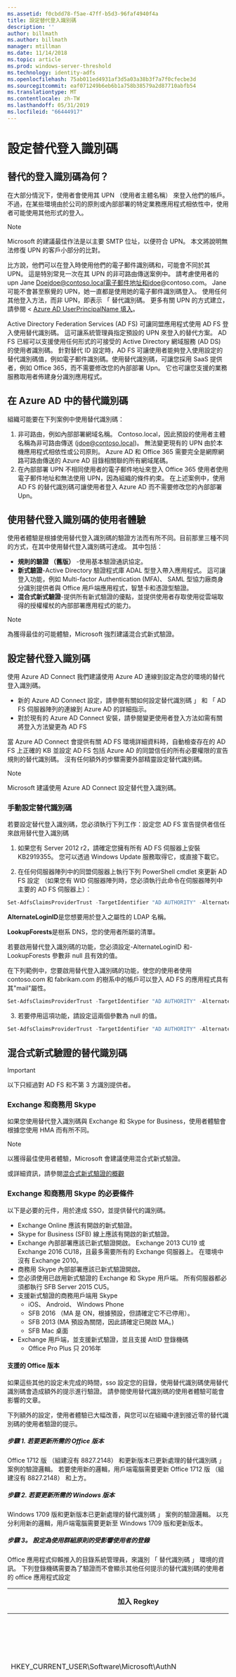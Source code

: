 ```yaml
---
ms.assetid: f0cbdd78-f5ae-47ff-b5d3-96faf4940f4a
title: 設定替代登入識別碼
description: ''
author: billmath
ms.author: billmath
manager: mtillman
ms.date: 11/14/2018
ms.topic: article
ms.prod: windows-server-threshold
ms.technology: identity-adfs
ms.openlocfilehash: 75ab011ed4931af3d5a03a38b3f7a7f0cfecbe3d
ms.sourcegitcommit: eaf071249b6eb6b1a758b38579a2d87710abfb54
ms.translationtype: MT
ms.contentlocale: zh-TW
ms.lasthandoff: 05/31/2019
ms.locfileid: "66444917"
---
```

# <a name="configuring-alternate-login-id"></a>設定替代登入識別碼


## <a name="what-is-alternate-login-id"></a>替代的登入識別碼為何？
在大部分情況下，使用者會使用其 UPN （使用者主體名稱） 來登入他們的帳戶。 不過，在某些環境由於公司的原則或內部部署的特定業務應用程式相依性中，使用者可能使用其他形式的登入。 

>[!NOTE]
>Microsoft 的建議最佳作法是以主要 SMTP 位址，以便符合 UPN。 本文將說明無法修復 UPN 的客戶小部分的比對。

比方說，他們可以在登入時使用他們的電子郵件識別碼和，可能會不同於其 UPN。 這是特別常見一次在其 UPN 的非可路由傳送案例中。 請考慮使用者的 upn Jane Doejdoe@contoso.local電子郵件地址和jdoe@contoso.com。 Jane 可能不會甚至察覺的 UPN，她一直都是使用她的電子郵件識別碼登入。 使用任何其他登入方法，而非 UPN，即表示 「 替代識別碼。 更多有關 UPN 的方式建立，請參閱 < [Azure AD UserPrincipalName 填入](https://docs.microsoft.com/azure/active-directory/connect/active-directory-aadconnect-userprincipalname)。

Active Directory Federation Services (AD FS) 可讓同盟應用程式使用 AD FS 登入使用替代識別碼。 這可讓系統管理員指定預設的 UPN 來登入的替代方案。 AD FS 已經可以支援使用任何形式的可接受的 Active Directory 網域服務 (AD DS) 的使用者識別碼。 針對替代 ID 設定時，AD FS 可讓使用者能夠登入使用設定的替代識別碼值，例如電子郵件識別碼。使用替代識別碼，可讓您採用 SaaS 提供者，例如 Office 365，而不需要修改您的內部部署 Upn。 它也可讓您支援的業務服務取用者佈建身分識別應用程式。

## <a name="alternate-id-in-azure-ad"></a>在 Azure AD 中的替代識別碼
組織可能要在下列案例中使用替代識別碼：
1. 非可路由，例如內部部署網域名稱。 Contoso.local，因此預設的使用者主體名稱為非可路由傳送 (jdoe@contoso.local)。 無法變更現有的 UPN 由於本機應用程式相依性或公司原則。 Azure AD 和 Office 365 需要完全是網際網路可路由傳送的 Azure AD 目錄相關聯的所有網域尾碼。 
2. 在內部部署 UPN 不相同使用者的電子郵件地址來登入 Office 365 使用者使用電子郵件地址和無法使用 UPN，因為組織的條件約束。
   在上述案例中，使用 AD FS 的替代識別碼可讓使用者登入 Azure AD 而不需要修改您的內部部署 Upn。 

## <a name="end-user-experience-with-alternate-login-id"></a>使用替代登入識別碼的使用者體驗
使用者體驗是根據使用替代登入識別碼的驗證方法而有所不同。目前那里三種不同的方式，在其中使用替代登入識別碼可達成。  其中包括：

- **規則的驗證 （舊版）** -使用基本驗證通訊協定。
- **新式驗證**-Active Directory 驗證程式庫 ADAL 型登入帶入應用程式。 這可讓登入功能，例如 Multi-factor Authentication (MFA)、 SAML 型協力廠商身分識別提供者與 Office 用戶端應用程式，智慧卡和憑證型驗證。
- **混合式新式驗證**-提供所有新式驗證的優點，並提供使用者存取使用從雲端取得的授權權杖的內部部署應用程式的能力。

>[!NOTE]
> 為獲得最佳的可能體驗，Microsoft 強烈建議混合式新式驗證。



## <a name="configure-alternate-logon-id"></a>設定替代登入識別碼
使用 Azure AD Connect 我們建議使用 Azure AD 連線到設定為您的環境的替代登入識別碼。

- 新的 Azure AD Connect 設定，請參閱有關如何設定替代識別碼 」 和 「 AD FS 伺服器陣列的連線到 Azure AD 的詳細指示。
- 對於現有的 Azure AD Connect 安裝，請參閱變更使用者登入方法如需有關將登入方法變更為 AD FS

當 Azure AD Connect 會提供有關 AD FS 環境詳細資料時，自動檢查存在的 AD FS 上正確的 KB 並設定 AD FS 包括 Azure AD 的同盟信任的所有必要權限的宣告規則的替代識別碼。 沒有任何額外的步驟需要外部精靈設定替代識別碼。

>[!NOTE]
> Microsoft 建議使用 Azure AD Connect 設定替代登入識別碼。

### <a name="manually-configure-alternate-id"></a>手動設定替代識別碼
若要設定替代登入識別碼，您必須執行下列工作：設定您 AD FS 宣告提供者信任 來啟用替代登入識別碼

1.  如果您有 Server 2012 r2，請確定您擁有所有 AD FS 伺服器上安裝 KB2919355。 您可以透過 Windows Update 服務取得它，或直接下載它。 

2.  在任何伺服器陣列中的同盟伺服器上執行下列 PowerShell cmdlet 來更新 AD FS 設定 （如果您有 WID 伺服器陣列時，您必須執行此命令在伺服器陣列中主要的 AD FS 伺服器上）：

``` powershell
Set-AdfsClaimsProviderTrust -TargetIdentifier "AD AUTHORITY" -AlternateLoginID <attribute> -LookupForests <forest domain>
```

**AlternateLoginID**是您想要用於登入之屬性的 LDAP 名稱。

**LookupForests**是樹系 DNS，您的使用者所屬的清單。

若要啟用替代登入識別碼的功能，您必須設定-AlternateLoginID 和-LookupForests 參數非 null 且有效的值。

在下列範例中，您要啟用替代登入識別碼的功能，使您的使用者使用 contoso.com 和 fabrikam.com 的樹系中的帳戶可以登入 AD FS 的應用程式具有其"mail"屬性。

``` powershell
Set-AdfsClaimsProviderTrust -TargetIdentifier "AD AUTHORITY" -AlternateLoginID mail -LookupForests contoso.com,fabrikam.com
```

3. 若要停用這項功能，請設定這兩個參數為 null 的值。

``` powershell
Set-AdfsClaimsProviderTrust -TargetIdentifier "AD AUTHORITY" -AlternateLoginID $NULL -LookupForests $NULL
```

## <a name="hybrid-modern-authentication-with-alternate-id"></a>混合式新式驗證的替代識別碼

>[!IMPORTANT]
>以下只經過對 AD FS 和不第 3 方識別提供者。

### <a name="exchange-and-skype-for-business"></a>Exchange 和商務用 Skype
如果您使用替代登入識別碼與 Exchange 和 Skype for Business，使用者體驗會根據您使用 HMA 而有所不同。

>[!NOTE]
>以獲得最佳使用者體驗，Microsoft 會建議使用混合式新式驗證。

或詳細資訊，請參閱[混合式新式驗證的概觀](https://support.office.com/en-us/article/Hybrid-Modern-Authentication-overview-and-prerequisites-for-using-it-with-on-premises-Skype-for-Business-and-Exchange-servers-ef753b32-7251-4c9e-b442-1a5aec14e58d)

### <a name="pre-requisites-for-exchange-and-skype-for-business"></a>Exchange 和商務用 Skype 的必要條件
以下是必要的元件，用於達成 SSO，並提供替代的識別碼。

- Exchange Online 應該有開啟的新式驗證。
- Skype for Business (SFB) 線上應該有開啟的新式驗證。
- Exchange 內部部署應該已新式驗證開啟。  Exchange 2013 CU19 或 Exchange 2016 CU18，且最多需要所有的 Exchange 伺服器上。 在環境中沒有 Exchange 2010。
- 商務用 Skype 內部部署應該已新式驗證開啟。
- 您必須使用已啟用新式驗證的 Exchange 和 Skype 用戶端。 所有伺服器都必須都執行 SFB Server 2015 CU5。
- 支援新式驗證的商務用戶端用 Skype
   - iOS、 Android、 Windows Phone
   - SFB 2016 （MA 是 ON，根據預設，但請確定它不已停用）。
   - SFB 2013 (MA 預設為關閉，因此請確定已開啟 MA。)
   - SFB Mac 桌面
- Exchange 用戶端，並支援新式驗證，並且支援 AltID 登錄機碼
    - Office Pro Plus 只 2016年





#### <a name="supported-office-version"></a>支援的 Office 版本

如果這些其他的設定未完成的時間，sso 設定您的目錄，使用替代識別碼使用替代識別碼會造成額外的提示進行驗證。 請參閱使用替代識別碼的使用者體驗可能會影響的文章。

下列額外的設定，使用者體驗已大幅改善，與您可以在組織中達到接近零的替代識別碼的使用者驗證的提示。

##### <a name="step-1-update-to-required-office-version"></a>步驟 1. 若要更新所需的 Office 版本
Office 1712 版 （組建沒有 8827.2148） 和更新版本已更新處理的替代識別碼 」 案例的驗證邏輯。 若要使用新的邏輯，用戶端電腦需要更新 Office 1712 版 （組建沒有 8827.2148） 和上方。

##### <a name="step-2-update-to-required-windows-version"></a>步驟 2. 若要更新所需的 Windows 版本
Windows 1709 版和更新版本已更新處理的替代識別碼 」 案例的驗證邏輯。 以充分利用新的邏輯，用戶端電腦需要更新至 Windows 1709 版和更新版本。

##### <a name="step-3-configure-registry-for-impacted-users-using-group-policy"></a>步驟 3。 設定為使用群組原則的受影響使用者的登錄
Office 應用程式仰賴推入的目錄系統管理員，來識別 「 替代識別碼 」 環境的資訊。 下列登錄機碼需要為了驗證而不會顯示其他任何提示的替代識別碼的使用者的 office 應用程式設定

|加入 Regkey|Regkey 資料名稱、 類型和值|Windows 7/8|Windows 10|描述|
|-----|-----|-----|-----|-----|
|HKEY_CURRENT_USER\Software\Microsoft\AuthN|DomainHint</br>REG_SZ</br>contoso.com|必要項|必要項|此 regkey 的值是在組織的租用戶中驗證的自訂網域名稱。 比方說，Contoso corp 可以提供此 regkey 在 Contoso.com 的值，如果 Contoso.com 是其中一個租用戶 Contoso.onmicrosoft.com 中的已驗證的自訂網域名稱。|
HKEY_CURRENT_USER\Software\Microsoft\Office\16.0\Common\Identity|EnableAlternateIdSupport</br>REG_DWORD</br>1|所需的 Outlook 2016 專業增強版|所需的 Outlook 2016 專業增強版|此 regkey 的值可以是 1 / 0 表示 Outlook 應用程式是否應該與互動的改良的替代識別碼驗證邏輯。|
HKEY_CURRENT_USER\Software\Microsoft\Windows\CurrentVersion\Internet Settings\ZoneMap\Domains\contoso.com\sts|&#42;</br>REG_DWORD</br>1|必要項|必要項|此 regkey 可用來設定為受信任的區域中的網際網路設定的 STS。 標準的 ADFS 部署建議的 ADFS 命名空間加入 Internet explorer 的近端內部網路區域|

## <a name="new-authentication-flow-after-additional-configuration"></a>額外的設定之後新的驗證流程

![驗證流程](media/Configure-Alternate-Login-ID/alt1a.png)

1. 答：使用替代識別碼的 Azure AD 中佈建使用者
   </br>B:目錄系統管理員將需要的 regkey 設定推入至受影響的用戶端電腦
2. 使用者在本機電腦上經過驗證，並開啟 office 應用程式
3. Office 應用程式所花的本機工作階段的認證
4. Office 應用程式向 Azure AD 中使用推入的系統管理員和本機認證的網域提示
5. 若要更正同盟領域，並發出的權杖將導向 azure AD 成功驗證的使用者

## <a name="applications-and-user-experience-after-the-additional-configuration"></a>應用程式和使用者體驗的其他組態之後

### <a name="non-exchange-and-skype-for-business-clients"></a>非 Exchange 和 Skype for Business 用戶端

|Client|支援陳述式|備註|
| ----- | -----|-----|
|Microsoft Teams|支援|<li>Microsoft Teams 支援 AD FS (SAML-P、 Ws-fed、 Ws-trust 和 OAuth) 和新式驗證。</li><li> 例如通道、 聊天室和檔案功能的核心 Microsoft Teams 運作並提供替代的登入識別碼。</li><li>第 1 個和第 3 方應用程式必須由客戶個別調查。 這是因為每個應用程式有自己支援的驗證通訊協定。</li>|     
|商務用 OneDrive|支援-建議的用戶端登錄機碼 |設定替代識別碼與您會看到在 [驗證] 欄位會預先填入的內部部署 UPN。 這需要變更為正在使用其他身分識別。 我們建議使用這篇文章中記下的用戶端端登錄機碼：Office 2013 和 Lync 2013 定期提示 SharePoint Online、 OneDrive 和 Lync Online 認證。|
|OneDrive for Business 的行動用戶端|支援|| 
|Office 365 Pro Plus 啟用頁面|支援-建議的用戶端登錄機碼|設定替代識別碼與您會看到在 [驗證] 欄位會預先填入的內部部署 UPN。 這需要變更為正在使用其他身分識別。 我們建議使用這篇文章中記下的用戶端登錄機碼：Office 2013 和 Lync 2013 定期提示 SharePoint Online、 OneDrive 和 Lync Online 認證。|

### <a name="exchange-and-skype-for-business-clients"></a>Exchange 和 Skype for Business 用戶端

|Client|支援陳述式-HMA|支援-沒有 HMA 陳述式|
| ----- |----- | ----- |
|Outlook|支援，不額外的提示|支援</br></br>具有**新式驗證**針對 Exchange Online:支援</br></br>具有**一般驗證**適用於 Exchange Online:支援下列注意事項：</br><li>您必須在加入網域的電腦上，並連線到公司網路 </li><li>您只能對信箱使用者，不允許外部存取的環境中使用替代識別碼。 這表示，使用者可以只向其信箱的支援方式當他們連線且已加入到公司網路的 vpn，或透過直接存取機器連線，但設定您的 Outlook 設定檔時，會取得幾個額外的提示時。| 
|混合式公用資料夾|支援，不額外的提示。|具有**新式驗證**針對 Exchange Online:支援</br></br>具有**一般驗證**適用於 Exchange Online:不支援</br></br><li>混合式公用資料夾不能以展開，如果使用替代識別碼，而且因此不應立即使用一般的驗證方法。|
|跨內部部署委派|請參閱[設定 Exchange 混合式部署中支援委派的信箱權限](https://technet.microsoft.com/library/mt784505.aspx)|請參閱[設定 Exchange 混合式部署中支援委派的信箱權限](https://technet.microsoft.com/library/mt784505.aspx)|
|封存信箱存取 （信箱在內部層在雲端中的封存）|支援，不額外的提示|支援-使用者會取得額外提示輸入認證，存取封存時，他們必須提供其替代識別碼，當系統提示您。| 
|Outlook Web Access|支援|支援|
|Outlook for Android、 IOS 和 Windows Phone 行動裝置應用程式|支援|支援|
|商務用 Skype / Lync|支援，可使用任何額外的提示|支援 （除非另有註明） 但沒有使用者造成混淆的可能性。</br></br>在行動裝置的用戶端，替代識別碼時，才支援的 SIP 位址 = 電子郵件地址 = 替代識別碼 」。</br></br> 使用者可能需要登入兩次 Skype 商務桌面用戶端，第一次使用內部部署 UPN，然後使用 「 替代識別碼 」。 （請注意，「 登入位址 」 實際上 SIP 位址可能不是 「 使用者名稱 」 相同，不過通常是）。 第一次出現提示時提供使用者名稱，使用者應該輸入 UPN，即使它已不正確地預先填入的替代識別碼或 SIP 位址。 在使用者按下使用 UPN、 使用者名稱提示隨即再度出現，這次使用的 UPN 預先填入登入。 若要完成登入程序，的此時使用者必須以 「 替代識別碼取代此項，然後按一下 登入。 在行動裝置的用戶端，使用者應該在內部部署使用者識別碼在中輸入 [進階] 頁面中，使用 SAM 樣式格式 (domain\username)，不是 UPN 格式。</br></br>成功登入之後，商務用 onedrive 或 Lync 的 Skype 說 「 Exchange 需要您的認證，「 如果您需要提供有效的信箱所在的認證。 若信箱已在雲端中您需要提供 「 替代識別碼 」。 如果信箱在內部部署您需要提供內部部署 UPN。| 

## <a name="additional-details--considerations"></a>其他詳細資訊和考量

-   替代登入識別碼功能僅適用於同盟的環境與 AD FS 部署。  不支援在下列情況：
    -   非可路由傳送的網域 (例如 Contoso.local) 無法由 Azure AD 驗證。
    -   管理不需要 AD FS 部署的環境。


-   啟用時，替代登入識別碼功能跨所有的使用者名稱/密碼驗證通訊協定支援的 AD FS 僅適用於使用者名稱/密碼驗證 (SAML-P、 Ws-fed、 Ws-trust 和 OAuth)。


-   Windows 整合式驗證 (WIA) 執行時 （例如，當使用者嘗試存取已加入網域的電腦上的公司應用程式從內部網路和 AD FS 系統管理員已設定內部網路使用 WIA 的驗證原則），UPN isused用於驗證。 如果您已設定替代登入識別碼功能信賴憑證者的合作對象的任何宣告規則，您應該確定這些規則會在 WIA 的情況下仍然有效。

-   啟用時，替代登入識別碼 」 功能會需要至少一個可從 AD FS 支援每個使用者帳戶樹系的 AD FS 伺服器的通用類別目錄伺服器。 觸達的使用者帳戶樹系中的通用類別目錄伺服器的失敗會導致 AD FS 切換回使用 UPN。 根據預設所有網域控制站都是通用類別目錄伺服器。

-   啟用時，如果 AD FS 伺服器會尋找一個以上的使用者物件具有相同的替代登入識別碼值所指定的所有設定的使用者帳戶的樹系，就會失敗的登入。

-   AD FS 啟用替代登入識別碼的功能時，會嘗試先驗證使用者使用替代登入識別碼，並會改為使用 UPN，如果找不到可以替代登入識別碼所識別的帳戶 您應該確定有會替代登入識別碼和 UPN 之間沒有衝突，如果您想要仍然支援 UPN 登入。 例如，設定其中一個的 mail 屬性與其他的 UPN 會封鎖其他使用者登入他的 UPN。

-   如果其中一個樹系已由系統管理員已關閉，AD FS 會繼續尋找與設定其他樹系中的替代登入識別碼的使用者帳戶。 AD FS 伺服器尋找已搜尋過的樹系之間唯一的使用者物件，如果使用者成功登入。

-   此外您可以自訂 AD FS 登入頁面，讓使用者的一些秘訣替代登入識別碼。 您可以藉由新增自訂的登入頁面描述執行它 (如需詳細資訊，請參閱 < [Customizing the AD FS sign-in Pages](https://technet.microsoft.com/library/dn280950.aspx)或 （適用於多個自訂上述使用者名稱 欄位的 「 使用組織帳戶登入 」 字串詳細資訊，請參閱[Advanced Customization of AD FS sign-in Pages](https://technet.microsoft.com/library/dn636121.aspx)。

-   包含的替代登入識別碼值的新宣告型別是**http:schemas.microsoft.com/ws/2013/11/alternateloginid**

## <a name="events-and-performance-counters"></a>事件和效能計數器
已新增下列效能計數器來測量 AD FS 伺服器的效能，當已啟用替代登入識別碼：

-   使用替代登入識別碼所執行之驗證的替代登入識別碼的驗證： 數目

-   使用替代登入識別碼，每秒所執行之驗證的替代登入識別碼的驗證/Sec： 數目

-   替代的登入識別碼的平均搜尋延遲： 系統管理員已設定替代登入識別碼在樹系的平均搜尋延遲

以下是各種錯誤案例和對應的影響，在使用者的登入體驗與 AD FS 所記錄的事件：



|                       **錯誤案例**                        | **在 登入體驗的影響** |                                                              **事件**                                                              |
|--------------------------------------------------------------|----------------------------------|-------------------------------------------------------------------------------------------------------------------------------------|
| 無法取得 SAMAccountName 使用者物件的值 |          登入失敗           |                  事件識別碼 364 MSIS8012 的例外狀況訊息：找不到使用者的 samAccountName: '{0}'。                   |
|        CanonicalName 屬性不能存取         |          登入失敗           |               事件識別碼 364 MSIS8013 的例外狀況訊息：CanonicalName: '{0}' 的使用者:'{1}' 是不正確的格式。                |
|        在一個樹系中找到多個使用者物件        |          登入失敗           | 事件識別碼 364 MSIS8015 的例外狀況訊息：找到多個使用者帳戶與身分識別 '{0}'中的樹系'{1}' 與身分識別： {2} |
|   跨多個樹系中找到多個使用者物件    |          登入失敗           |           事件識別碼 364 MSIS8014 的例外狀況訊息：找到多個使用者帳戶與身分識別 '{0}' 樹系中： {1}            |

## <a name="see-also"></a>另請參閱
[AD FS 操作](../../ad-fs/AD-FS-2016-Operations.md)


